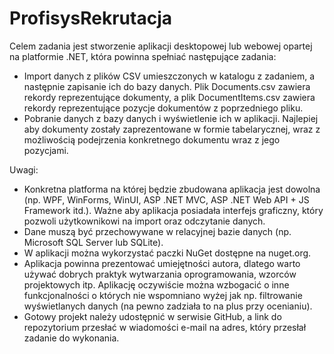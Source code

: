 # ProfisysRekrutacja

  Celem zadania jest stworzenie aplikacji desktopowej lub webowej opartej na platformie .NET, która
powinna spełniać następujące zadania:

* Import danych z plików CSV umieszczonych w katalogu z zadaniem, a następnie zapisanie ich
do bazy danych. Plik Documents.csv zawiera rekordy reprezentujące dokumenty, a plik
DocumentItems.csv zawiera rekordy reprezentujące pozycje dokumentów z poprzedniego
pliku.
* Pobranie danych z bazy danych i wyświetlenie ich w aplikacji. Najlepiej aby dokumenty zostały
zaprezentowane w formie tabelarycznej, wraz z możliwością podejrzenia konkretnego
dokumentu wraz z jego pozycjami.

Uwagi:
* Konkretna platforma na której będzie zbudowana aplikacja jest dowolna (np. WPF, WinForms,
WinUI, ASP .NET MVC, ASP .NET Web API + JS Framework itd.). Ważne aby aplikacja
posiadała interfejs graficzny, który pozwoli użytkownikowi na import oraz odczytanie danych.
* Dane muszą być przechowywane w relacyjnej bazie danych (np. Microsoft SQL Server lub
SQLite).
* W aplikacji można wykorzystać paczki NuGet dostępne na nuget.org.
* Aplikacja powinna prezentować umiejętności autora, dlatego warto używać dobrych praktyk
wytwarzania oprogramowania, wzorców projektowych itp. Aplikację oczywiście można
wzbogacić o inne funkcjonalności o których nie wspomniano wyżej jak np. filtrowanie
wyświetlanych danych (na pewno zadziała to na plus przy ocenianiu).
* Gotowy projekt należy udostępnić w serwisie GitHub, a link do repozytorium przesłać w
wiadomości e-mail na adres, który przesłał zadanie do wykonania.

